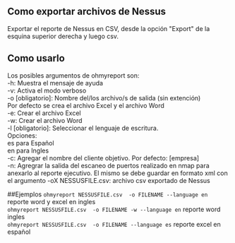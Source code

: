 ## Como exportar archivos de Nessus
  Exportar el reporte de Nessus en CSV, desde la opción "Export" de la esquina superior derecha y luego csv.

## Como usarlo
Los posibles argumentos de ohmyreport son:  
-h: Muestra el mensaje de ayuda  
-v: Activa el modo verboso  
-o [obligatorio]: Nombre del/los archivo/s de salida (sin extención)  
    Por defecto se crea el archivo Excel y el archivo Word  
    -e: Crear el archivo Excel  
    -w: Crear el archivo Word  
-l [obligatorio]: Seleccionar el lenguaje de escritura.  
    Opciones:  
    es para Español  
    en para Ingles  
-c: Agregar el nombre del cliente objetivo. Por defecto: [empresa]  
-n: Agregrar la salida del escaneo de puertos realizado en nmap para anexarlo al reporte ejecutivo. El mismo se debe guardar en formato xml con el argumento -oX
NESSUSFILE.csv: archivo csv exportado de Nessus  

##Ejemplos
  `ohmyreport NESSUSFILE.csv  -o FILENAME --language en` reporte word y excel en ingles  
    `ohmyreport NESSUSFILE.csv  -o FILENAME -w --language en` reporte word ingles  
  `ohmyreport NESSUSFILE.csv  -o FILENAME --language es` reporte excel en español  
